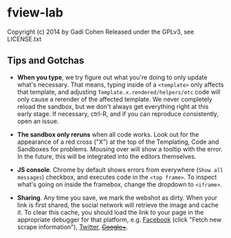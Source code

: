 # fview-lab

Copyright (c) 2014 by Gadi Cohen
Released under the GPLv3, see LICENSE.txt

## Tips and Gotchas

* **When you type**, we try figure out what you're doing to only update
  what's necessary.  That means, typing inside of a `<template>` only affects
  that template, and adjusting `Template.x.rendered/helpers/etc` code will only
  cause a rerender of the affected template.  We never completely reload the
  sandbox, but we don't always get everything right at this early stage.  If necessary, ctrl-R, and if you can reproduce consistently, open an issue.

* **The sandbox only reruns** when all code works.  Look out for the appearance
  of a red cross ("X") at the top of the Templating, Code and Sandboxes for
  problems.  Mousing over will show a tooltip with the error.  In the future, this
  will be integrated into the editors themselves.

* **JS console**.  Chrome by default shows errors from everywhere
  (`Show all messages`) checkbox, and executes code in the `<top frame>`.
  To inspect what's going on inside the framebox, change the dropdown to
  `<iframe>`.

* **Sharing**.  Any time you save, we mark the webshot as dirty.  When your link is
  first shared, the social network will retrieve the image and cache it.  To
  clear this cache, you should load the link to your page in the appropriate
  debugger for that platform, e.g.
  [Facebook](https://developers.facebook.com/tools/debug/) (click "Fetch new
  scrape information"),
  [Twitter](https://cards-dev.twitter.com/validator),
  ~~[Google+](http://www.google.com/webmasters/tools/richsnippets)~~.
